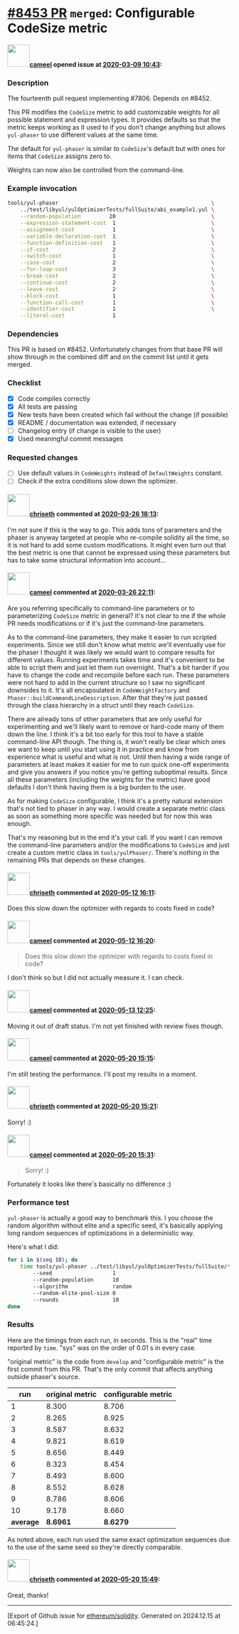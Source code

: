 # [\#8453 PR](https://github.com/ethereum/solidity/pull/8453) `merged`: Configurable CodeSize metric

#### <img src="https://avatars.githubusercontent.com/u/137030?v=4" width="50">[cameel](https://github.com/cameel) opened issue at [2020-03-09 10:43](https://github.com/ethereum/solidity/pull/8453):

### Description
The fourteenth pull request implementing #7806. Depends on #8452.

This PR modifies the `CodeSize` metric to add customizable weights for all possible statement and expression types. It provides defaults so that the metric keeps working as it used to if you don't change anything but allows `yul-phaser` to use different values at the same time.

The default for `yul-phaser` is similar to `CodeSize`'s default but with ones for items that `CodeSize` assigns zero to.

Weights can now also be controlled from the command-line.

### Example invocation
``` bash
tools/yul-phaser                                                \
    ../test/libyul/yulOptimizerTests/fullSuite/abi_example1.yul \
    --random-population         20                              \
    --expression-statement-cost  1                              \
    --assignment-cost            1                              \
    --variable-declaration-cost  1                              \
    --function-definition-cost   1                              \
    --if-cost                    2                              \
    --switch-cost                1                              \
    --case-cost                  2                              \
    --for-loop-cost              3                              \
    --break-cost                 2                              \
    --continue-cost              2                              \
    --leave-cost                 2                              \
    --block-cost                 1                              \
    --function-call-cost         1                              \
    --identifier-cost            1                              \
    --literal-cost               1
```

### Dependencies
This PR is based on #8452. Unfortunately changes from that base PR will show through in the combined diff and on the commit list until it gets merged.

### Checklist
- [x] Code compiles correctly
- [x] All tests are passing
- [x] New tests have been created which fail without the change (if possible)
- [x] README / documentation was extended, if necessary
- [ ] Changelog entry (if change is visible to the user)
- [x] Used meaningful commit messages

### Requested changes
- [ ] Use default values in `CodeWeights` instead of `DefaultWeights` constant.
- [ ] Check if the extra conditions slow down the optimizer.

#### <img src="https://avatars.githubusercontent.com/u/9073706?v=4" width="50">[chriseth](https://github.com/chriseth) commented at [2020-03-26 18:13](https://github.com/ethereum/solidity/pull/8453#issuecomment-604592127):

I'm not sure if this is the way to go. This adds tons of parameters and the phaser is anyway targeted at people who re-compile solidity all the time, so it is not hard to add some custom modifications. It might even turn out that the best metric is one that cannot be expressed using these parameters but has to take some structural information into account...

#### <img src="https://avatars.githubusercontent.com/u/137030?v=4" width="50">[cameel](https://github.com/cameel) commented at [2020-03-26 22:11](https://github.com/ethereum/solidity/pull/8453#issuecomment-604714144):

Are you referring specifically to command-line parameters or to parameterizing `CodeSize` metric in general? It's not clear to me if the whole PR needs modifications or if it's just the command-line parameters.

As to the command-line parameters, they make it easier to run scripted experiments. Since we still don't know what metric we'll eventually use for the phaser I thought it was likely we would want to compare results for different values. Running experiments takes time and it's convenient to be able to script them and just let them run overnight. That's a bit harder if you have to change the code and recompile before each run. These parameters were not hard to add in the current structure so I saw no significant downsides to it. It's all encapsulated in `CodeWeightFactory` and  `Phaser::buildCommandLineDescription`. After that they're just passed through the class hierarchy in a struct until they reach `CodeSize`.

There are already tons of other parameters that are only useful for experimenting and we'll likely want to remove or hard-code many of them down the line. I think it's a bit too early for this tool to have a stable command-line API though.  The thing is, it won't really be clear which ones we want to keep until you start using it in practice and know from experience what is useful and what is not. Until then having a wide range of parameters at least makes it easier for me to run quick one-off experiments and give you answers if you notice you're getting suboptimal results. Since all these parameters (including the weights for the metric) have good defaults I don't think having them is a big burden to the user.

As for making `CodeSize` configurable, I think it's a pretty natural extension that's not tied to phaser in any way. I would create a separate metric class as soon as something more specific was needed  but for now this was enough.

That's my reasoning but in the end it's your call. If you want I can remove the command-line parameters and/or the modifications to `CodeSize` and just create a custom metric class in `tools/yulPhaser/`. There's nothing in the remaining PRs that depends on these changes.

#### <img src="https://avatars.githubusercontent.com/u/9073706?v=4" width="50">[chriseth](https://github.com/chriseth) commented at [2020-05-12 16:11](https://github.com/ethereum/solidity/pull/8453#issuecomment-627442604):

Does this slow down the optimizer with regards to costs fixed in code?

#### <img src="https://avatars.githubusercontent.com/u/137030?v=4" width="50">[cameel](https://github.com/cameel) commented at [2020-05-12 16:20](https://github.com/ethereum/solidity/pull/8453#issuecomment-627447497):

> Does this slow down the optimizer with regards to costs fixed in code?

I don't think so but I did not actually measure it. I can check.

#### <img src="https://avatars.githubusercontent.com/u/137030?v=4" width="50">[cameel](https://github.com/cameel) commented at [2020-05-13 12:25](https://github.com/ethereum/solidity/pull/8453#issuecomment-627947575):

Moving it out of draft status. I'm not yet finished with review fixes though.

#### <img src="https://avatars.githubusercontent.com/u/137030?v=4" width="50">[cameel](https://github.com/cameel) commented at [2020-05-20 15:15](https://github.com/ethereum/solidity/pull/8453#issuecomment-631539851):

I'm still testing the performance. I'll post my results in a moment.

#### <img src="https://avatars.githubusercontent.com/u/9073706?v=4" width="50">[chriseth](https://github.com/chriseth) commented at [2020-05-20 15:21](https://github.com/ethereum/solidity/pull/8453#issuecomment-631543883):

Sorry! :)

#### <img src="https://avatars.githubusercontent.com/u/137030?v=4" width="50">[cameel](https://github.com/cameel) commented at [2020-05-20 15:31](https://github.com/ethereum/solidity/pull/8453#issuecomment-631549849):

> Sorry! :)

Fortunately it looks like there's basically no difference :)

### Performance test
`yul-phaser` is actually a good way to benchmark this. I you choose the random algorithm without elite and a specific seed, it's basically applying long random sequences of optimizations in a deterministic way.

Here's what I did:
``` bash
for i in $(seq 10); do
    time tools/yul-phaser ../test/libyul/yulOptimizerTests/fullSuite/*.yul
        --seed                   1
        --random-population      10
        --algorithm              random
        --random-elite-pool-size 0
        --rounds                 10
done
```

### Results
Here are the timings from each run, in seconds. This is the "real" time reported by `time`. "sys" was on the order of 0.01 s in every case.

"original metric" is the code from `develop` and "configurable metric" is the first commit from this PR. That's the only commit that affects anything outside phaser's source.

| run         | original metric | configurable metric |
|-------------|-----------------|---------------------|
| 1           | 8.300           | 8.706               |
| 2           | 8.265           | 8.925               |
| 3           | 8.587           | 8.632               |
| 4           | 9.821           | 8.619               |
| 5           | 8.656           | 8.449               |
| 6           | 8.323           | 8.454               |
| 7           | 8.493           | 8.600               |
| 8           | 8.552           | 8.628               |
| 9           | 8.786           | 8.606               |
| 10          | 9.178           | 8.660               |
| **average** | **8.6961**      | **8.6279**          |

As noted above, each run used the same exact optimization sequences due to the use of the same seed so they're directly comparable.

#### <img src="https://avatars.githubusercontent.com/u/9073706?v=4" width="50">[chriseth](https://github.com/chriseth) commented at [2020-05-20 15:49](https://github.com/ethereum/solidity/pull/8453#issuecomment-631560931):

Great, thanks!


-------------------------------------------------------------------------------



[Export of Github issue for [ethereum/solidity](https://github.com/ethereum/solidity). Generated on 2024.12.15 at 06:45:24.]

